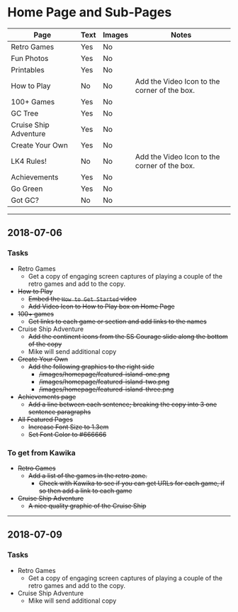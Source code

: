 # Home Page and Sub-Pages

| Page	                | Text	| Images    | Notes                                        |
|-----------------------|-------|-----------|----------------------------------------------|
| Retro Games	        | Yes	| No        |                                              |
| Fun Photos	        | Yes	| No        |                                              |
| Printables	        | Yes	| No        |                                              |
| How to Play	        | No	| No        | Add the Video Icon to the corner of the box. |
| 100+ Games	        | Yes	| No        |                                              |
| GC Tree	            | Yes	| No        |                                              |
| Cruise Ship Adventure	| Yes	| No        |                                              |
| Create Your Own	    | Yes	| No        |                                              |
| LK4 Rules!	        | No	| No        | Add the Video Icon to the corner of the box. |
| Achievements	        | Yes	| No        |                                              |
| Go Green	            | Yes	| No        |                                              |
| Got GC?	            | No	| No        |                                              |

---

## 2018-07-06

### Tasks
- Retro Games
    - Get a copy of engaging screen captures of playing a couple of the retro games and add to the copy.
- ~~How to Play~~
    - ~~Embed the `How to Get Started` video~~
    - ~~Add Video Icon to How to Play box on Home Page~~
- ~~100+ games~~
    - ~~Get links to each game or section and add links to the names~~
- Cruise Ship Adventure
    - ~~Add the continent icons from the SS Courage slide along the bottom of the copy~~
    - Mike will send additional copy
- ~~Create Your Own~~
    - ~~Add the following graphics to the right side~~
        - ~~/images/homepage/featured-island-one.png~~
        - ~~/images/homepage/featured-island-two.png~~
        - ~~/images/homepage/featured-island-three.png~~
- ~~Achievements page~~
    - ~~Add a line between each sentence; breaking the copy into 3 one sentence paragraphs~~
- ~~All Featured Pages~~
    - ~~Increase Font Size to 1.3em~~
    - ~~Set Font Color to #666666~~

### To get from Kawika
- ~~Retro Games~~
    - ~~Add a list of the games in the retro zone.~~
        - ~~Check with Kawika to see if you can get URLs for each game, if so then add a link to each game~~
- ~~Cruise Ship Adventure~~
    - ~~A nice quality graphic of the Cruise Ship~~

---

## 2018-07-09

### Tasks

- Retro Games
    - Get a copy of engaging screen captures of playing a couple of the retro games and add to the copy.
- Cruise Ship Adventure
    - Mike will send additional copy